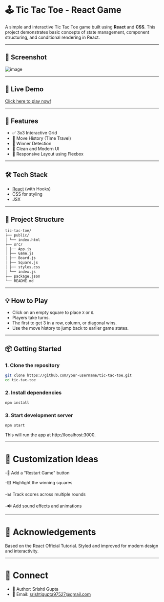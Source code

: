# 🕹️ Tic Tac Toe - React Game

A simple and interactive Tic Tac Toe game built using **React** and **CSS**. This project demonstrates basic concepts of state management, component structuring, and conditional rendering in React.

---

## 📸 Screenshot

![image](https://github.com/user-attachments/assets/5b1e31ec-82fd-4092-b0c4-e622894b4099)


---

## 🚀 Live Demo

[Click here to play now!](https://frolicking-conkies-b32159.netlify.app/) 


---

## 📂 Features

- ✅ 3x3 Interactive Grid
- 🔁 Move History (Time Travel)
- 🧠 Winner Detection
- 🧼 Clean and Modern UI
- 🎯 Responsive Layout using Flexbox

---

## 🛠️ Tech Stack

- [React](https://reactjs.org/) (with Hooks)
- CSS for styling
- JSX

---

## 📁 Project Structure

```bash
tic-tac-toe/
├── public/
│ └── index.html
├── src/
│ ├── App.js
│ ├── Game.js
│ ├── Board.js
│ ├── Square.js
│ ├── styles.css
│ └── index.js
├── package.json
└── README.md
```

---

## 💡 How to Play

- Click on an empty square to place `X` or `O`.
- Players take turns.
- The first to get 3 in a row, column, or diagonal wins.
- Use the move history to jump back to earlier game states.

---

## 📦 Getting Started

### 1. Clone the repository

```bash
git clone https://github.com/your-username/tic-tac-toe.git
cd tic-tac-toe
```
### 2. Install dependencies
```bash
npm install
```
### 3. Start development server
```bash
npm start
```
This will run the app at http://localhost:3000.

---

# 📝 Customization Ideas

-🔄 Add a "Restart Game" button

-🟨 Highlight the winning squares

-📊 Track scores across multiple rounds

-🔊 Add sound effects and animations

---

# 🙌 Acknowledgements

Based on the React Official Tutorial.
Styled and improved for modern design and interactivity.

---

# 🤝 Connect

- 👤 Author: Srishti Gupta
- 📧 Email: srishtigupta97527@gmail.com
